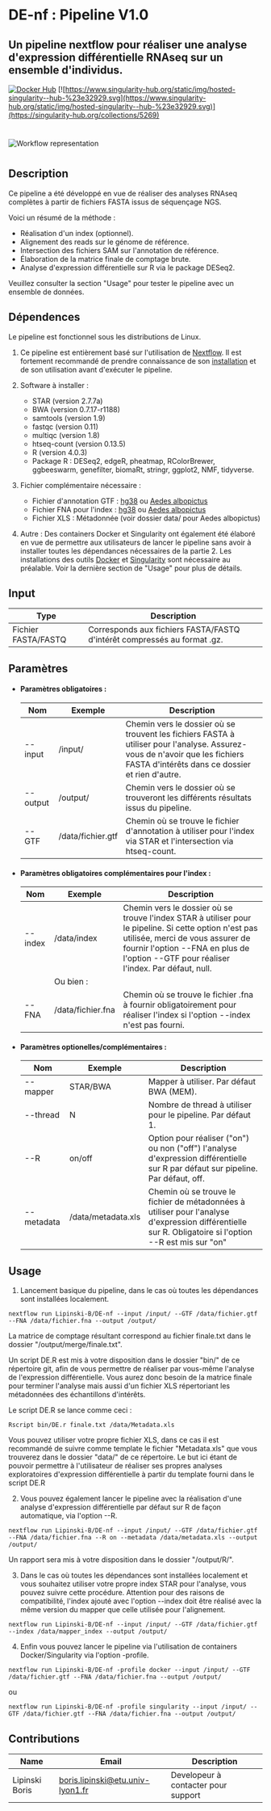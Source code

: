 # DE-nf  : Pipeline V1.0
## Un pipeline nextflow pour réaliser une analyse d'expression différentielle RNAseq sur un ensemble d'individus.
[![Docker Hub](https://img.shields.io/badge/docker-ready-blue.svg)](https://hub.docker.com/r/lipinskiboris/de-nf/)
[![https://www.singularity-hub.org/static/img/hosted-singularity--hub-%23e32929.svg](https://www.singularity-hub.org/static/img/hosted-singularity--hub-%23e32929.svg)](https://singularity-hub.org/collections/5269)

#
![Workflow representation](analyses-nf.png)
#

## Description
Ce pipeline a été développé en vue de réaliser des analyses RNAseq complètes à partir de fichiers FASTA issus de séquençage NGS.

Voici un résumé de la méthode :
- Réalisation d'un index (optionnel).
- Alignement des reads sur le génome de référence.
- Intersection des fichiers SAM sur l'annotation de référence.
- Élaboration de la matrice finale de comptage brute.
- Analyse d'expression différentielle sur R via le package DESeq2.

Veuillez consulter la section "Usage" pour tester le pipeline avec un ensemble de données.

## Dépendences
Le pipeline est fonctionnel sous les distributions de Linux.

1. Ce pipeline est entièrement basé sur l'utilisation de [Nextflow](https://www.nextflow.io). Il est fortement recommandé de prendre connaissance de son [installation](https://www.nextflow.io/docs/latest/getstarted.html) et de son utilisation avant d'exécuter le pipeline.

2. Software à installer : 
    - STAR (version 2.7.7a)
    - BWA (version 0.7.17-r1188)
    - samtools (version 1.9)
    - fastqc (version 0.11)
    - multiqc (version 1.8)
    - htseq-count (version 0.13.5)
    - R (version 4.0.3)
    - Package R : DESeq2, edgeR, pheatmap, RColorBrewer, ggbeeswarm, genefilter, biomaRt, stringr, ggplot2, NMF, tidyverse.
 


3. Fichier complémentaire nécessaire :
    - Fichier d'annotation GTF : [hg38](https://hgdownload.soe.ucsc.edu/goldenPath/hg38/bigZips/latest/) ou [Aedes albopictus](https://ftp.ncbi.nlm.nih.gov/genomes/all/annotation_releases/7160/102/GCF_006496715.1_Aalbo_primary.1/GCF_006496715.1_Aalbo_primary.1_genomic.gtf.gz)
    - Fichier FNA pour l'index : [hg38](https://hgdownload.soe.ucsc.edu/goldenPath/hg38/bigZips/genes/) ou [Aedes albopictus](https://ftp.ncbi.nlm.nih.gov/genomes/all/annotation_releases/7160/102/GCF_006496715.1_Aalbo_primary.1/GCF_006496715.1_Aalbo_primary.1_genomic.fna.gz)
    - Fichier XLS : Métadonnée (voir dossier data/ pour Aedes albopictus)


4. Autre : 
Des containers Docker et Singularity ont également été élaboré en vue de permettre aux utilisateurs de lancer le pipeline sans avoir à installer toutes les dépendances nécessaires de la partie 2. Les installations des outils [Docker](https://docs.docker.com/engine/install/ubuntu/) et [Singularity](https://singularity.lbl.gov/install-linux) sont nécessaire au préalable. Voir la dernière section de "Usage" pour plus de détails.



## Input
  | Type      | Description   |
  |-----------|---------------|
  | Fichier FASTA/FASTQ | Corresponds aux fichiers FASTA/FASTQ d'intérêt compressés au format .gz. |


## Paramètres

* #### Paramètres obligatoires :
    | Nom      | Exemple | Description     |
    |----------|---------|-----------------|
    | --input  | /input/ | Chemin vers le dossier où se trouvent les fichiers FASTA à utiliser pour l'analyse. Assurez-vous de n'avoir que les fichiers FASTA d'intérêts dans ce dossier et rien d'autre. |
    | --output | /output/| Chemin vers le dossier où se trouveront les différents résultats issus du pipeline. |
    | --GTF    | /data/fichier.gtf | Chemin où se trouve le fichier d'annotation à utiliser pour l'index via STAR et l'intersection via htseq-count. |


* #### Paramètres obligatoires complémentaires pour l'index :
    | Nom       | Exemple | Description     |
    |-----------|---------|-----------------|
    | --index | /data/index | Chemin vers le dossier où se trouve l'index STAR à utiliser pour le pipeline. Si cette option n'est pas utilisée, merci de vous assurer de fournir l'option --FNA en plus de l'option --GTF pour réaliser l'index. Par défaut, null. |
    |  | Ou bien : |  |
    | --FNA     | /data/fichier.fna | Chemin où se trouve le fichier .fna à fournir obligatoirement pour réaliser l'index si l'option --index n'est pas fourni. |


* #### Paramètres optionelles/complémentaires :
    | Nom      | Exemple | Description     |
    |----------|---------|-----------------|
    | --mapper | STAR/BWA| Mapper à utiliser. Par défaut BWA (MEM).|
    | --thread | N       | Nombre de thread à utiliser pour le pipeline. Par défaut 1.|
    | --R      | on/off  | Option pour réaliser ("on") ou non ("off") l'analyse d'expression différentielle sur R par défaut sur pipeline. Par défaut, off. |
    | --metadata | /data/metadata.xls | Chemin où se trouve le fichier de métadonnées à utiliser pour l'analyse d'expression différentielle sur R. Obligatoire si l'option --R est mis sur "on" |



## Usage
1. Lancement basique du pipeline, dans le cas où toutes les dépendances sont installées localement.

  ```
  nextflow run Lipinski-B/DE-nf --input /input/ --GTF /data/fichier.gtf --FNA /data/fichier.fna --output /output/
  ```
  
  La matrice de comptage résultant correspond au fichier finale.txt dans le dossier "/output/merge/finale.txt". 
  
  Un script DE.R est mis à votre disposition dans le dossier "bin/" de ce répertoire git, afin de vous permettre de réaliser par vous-même l'analyse de l'expression différentielle. Vous aurez donc besoin de la matrice finale pour terminer l'analyse mais aussi d'un fichier XLS répertoriant les métadonnées des échantillons d'intérêts. 
  
  Le script DE.R se lance comme ceci :
  
  ```
  Rscript bin/DE.r finale.txt /data/Metadata.xls
  ```

  Vous pouvez utiliser votre propre fichier XLS, dans ce cas il est recommandé de suivre comme template le fichier "Metadata.xls" que vous trouverez dans le dossier "data/" de ce répertoire. Le but ici étant de pouvoir permettre à l'utilisateur de réaliser ses propres analyses exploratoires d'expression différentielle à partir du template fourni dans le script DE.R



2. Vous pouvez également lancer le pipeline avec la réalisation d'une analyse d'expression différentielle par défaut sur R de façon automatique, via l'option --R.
  ```
  nextflow run Lipinski-B/DE-nf --input /input/ --GTF /data/fichier.gtf --FNA /data/fichier.fna --R on --metadata /data/metadata.xls --output /output/
  ```
  Un rapport sera mis à votre disposition dans le dossier "/output/R/". 



3. Dans le cas où toutes les dépendances sont installées localement et vous souhaitez utiliser votre propre index STAR pour l'analyse, vous pouvez suivre cette procédure. Attention pour des raisons de compatibilité, l'index ajouté avec l'option --index doit être réalisé avec la même version du mapper que celle utilisée pour l'alignement.

  ```
  nextflow run Lipinski-B/DE-nf --input /input/ --GTF /data/fichier.gtf --index /data/mapper_index --output /output/
  ```



4. Enfin vous pouvez lancer le pipeline via l'utilisation de containers Docker/Singularity via l'option -profile.
  
  ```
  nextflow run Lipinski-B/DE-nf -profile docker --input /input/ --GTF /data/fichier.gtf --FNA /data/fichier.fna --output /output/
  ```
  ou

  ```
  nextflow run Lipinski-B/DE-nf -profile singularity --input /input/ --GTF /data/fichier.gtf --FNA /data/fichier.fna --output /output/
  ```




## Contributions

  | Name      | Email | Description     |
  |-----------|-------|-----------------|
  | Lipinski Boris    | boris.lipinski@etu.univ-lyon1.fr | Developeur à contacter pour support |
